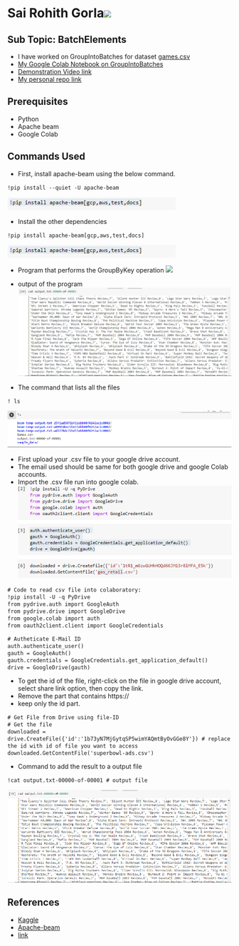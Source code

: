 # Sai Rohith Gorla[![](https://img.shields.io/badge/Github-SaiGorla)](https://github.com/SaiGorla)

## Sub Topic: BatchElements
- I have worked on GroupIntoBatches for dataset [games.csv](https://github.com/Rajeshwari-Rudra/apache_beam-python/commit/b0f87e77c581a921b6276649ce68b3ceec0eeb26)
- [My Google Colab Notebook on GroupIntoBatches](https://github.com/Rajeshwari-Rudra/apache_beam-python/blob/main/BatchElements.ipynb)
- [Demonstration Video link](https://app.vidgrid.com/view/IkYnKJI6qefg)
- [My personal repo link](https://github.com/SaiGorla/BatchElements)

## Prerequisites
- Python
- Apache beam
- Google Colab 

## Commands Used 
- First, install apache-beam using the below command.
```
!pip install --quiet -U apache-beam
```
![](https://github.com/Rajeshwari-Rudra/apache_beam-python/blob/main/rohith-images/dependencies.PNG)

- Install the other dependencies 
```
!pip install apache-beam[gcp,aws,test,docs]
```
![](https://github.com/Rajeshwari-Rudra/apache_beam-python/blob/main/rohith-images/dependencies.PNG)

- Program that performs the GroupByKey operation
![](https://github.com/Rajeshwari-Rudra/apache_beam-python/blob/main/images_Sairohith/code.PN)

- output of the program
![](https://github.com/Rajeshwari-Rudra/apache_beam-python/blob/main/images_Sairohith/output.PNG)

- The command that lists all the files
```
! ls
```
![](https://github.com/Rajeshwari-Rudra/apache_beam-python/blob/main/images_Sairohith/ls.PNG)

- First upload your .csv file to your google drive account.
- The email used should be same for both google drive and google Colab accounts.
- Import the .csv file run into google colab.
![](https://github.com/Rajeshwari-Rudra/apache_beam-python/blob/main/rohith-images/code.PNG)
```
# Code to read csv file into colaboratory:
!pip install -U -q PyDrive
from pydrive.auth import GoogleAuth
from pydrive.drive import GoogleDrive
from google.colab import auth
from oauth2client.client import GoogleCredentials
```
```
# Autheticate E-Mail ID
auth.authenticate_user()
gauth = GoogleAuth()
gauth.credentials = GoogleCredentials.get_application_default()
drive = GoogleDrive(gauth)
```

- To get the id of the file, right-click on the file in google drive account, select share link option, then copy the link.
- Remove the part that contains https://
- keep only the id part.

```
# Get File from Drive using file-ID
# Get the file
downloaded = drive.CreateFile({'id':'1b73yN7MjGytqSP5wimYAQmtByOvGGe8Y'}) # replace the id with id of file you want to access
downloaded.GetContentFile('superbowl-ads.csv') 
```

- Command to add the result to a output file
```
!cat output.txt-00000-of-00001 # output file
```
![](https://github.com/Rajeshwari-Rudra/apache_beam-python/blob/main/images_Sairohith/output.PNG)

## References 
- [Kaggle](https://www.kaggle.com/)
- [Apache-beam](https://colab.research.google.com/github/apache/beam/blob/master/examples/notebooks/get-started/try-apache-beam-py.ipynb)
- [link](https://colab.research.google.com/notebooks)


